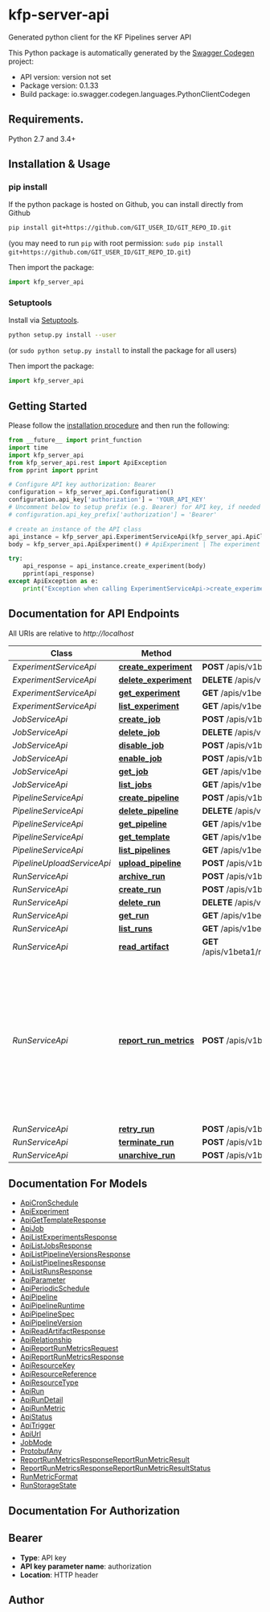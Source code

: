 # kfp-server-api
Generated python client for the KF Pipelines server API

This Python package is automatically generated by the [Swagger Codegen](https://github.com/swagger-api/swagger-codegen) project:

- API version: version not set
- Package version: 0.1.33
- Build package: io.swagger.codegen.languages.PythonClientCodegen

## Requirements.

Python 2.7 and 3.4+

## Installation & Usage
### pip install

If the python package is hosted on Github, you can install directly from Github

```sh
pip install git+https://github.com/GIT_USER_ID/GIT_REPO_ID.git
```
(you may need to run `pip` with root permission: `sudo pip install git+https://github.com/GIT_USER_ID/GIT_REPO_ID.git`)

Then import the package:
```python
import kfp_server_api 
```

### Setuptools

Install via [Setuptools](http://pypi.python.org/pypi/setuptools).

```sh
python setup.py install --user
```
(or `sudo python setup.py install` to install the package for all users)

Then import the package:
```python
import kfp_server_api
```

## Getting Started

Please follow the [installation procedure](#installation--usage) and then run the following:

```python
from __future__ import print_function
import time
import kfp_server_api
from kfp_server_api.rest import ApiException
from pprint import pprint

# Configure API key authorization: Bearer
configuration = kfp_server_api.Configuration()
configuration.api_key['authorization'] = 'YOUR_API_KEY'
# Uncomment below to setup prefix (e.g. Bearer) for API key, if needed
# configuration.api_key_prefix['authorization'] = 'Bearer'

# create an instance of the API class
api_instance = kfp_server_api.ExperimentServiceApi(kfp_server_api.ApiClient(configuration))
body = kfp_server_api.ApiExperiment() # ApiExperiment | The experiment to be created

try:
    api_response = api_instance.create_experiment(body)
    pprint(api_response)
except ApiException as e:
    print("Exception when calling ExperimentServiceApi->create_experiment: %s\n" % e)

```

## Documentation for API Endpoints

All URIs are relative to *http://localhost*

Class | Method | HTTP request | Description
------------ | ------------- | ------------- | -------------
*ExperimentServiceApi* | [**create_experiment**](docs/ExperimentServiceApi.md#create_experiment) | **POST** /apis/v1beta1/experiments | 
*ExperimentServiceApi* | [**delete_experiment**](docs/ExperimentServiceApi.md#delete_experiment) | **DELETE** /apis/v1beta1/experiments/{id} | 
*ExperimentServiceApi* | [**get_experiment**](docs/ExperimentServiceApi.md#get_experiment) | **GET** /apis/v1beta1/experiments/{id} | 
*ExperimentServiceApi* | [**list_experiment**](docs/ExperimentServiceApi.md#list_experiment) | **GET** /apis/v1beta1/experiments | 
*JobServiceApi* | [**create_job**](docs/JobServiceApi.md#create_job) | **POST** /apis/v1beta1/jobs | 
*JobServiceApi* | [**delete_job**](docs/JobServiceApi.md#delete_job) | **DELETE** /apis/v1beta1/jobs/{id} | 
*JobServiceApi* | [**disable_job**](docs/JobServiceApi.md#disable_job) | **POST** /apis/v1beta1/jobs/{id}/disable | 
*JobServiceApi* | [**enable_job**](docs/JobServiceApi.md#enable_job) | **POST** /apis/v1beta1/jobs/{id}/enable | 
*JobServiceApi* | [**get_job**](docs/JobServiceApi.md#get_job) | **GET** /apis/v1beta1/jobs/{id} | 
*JobServiceApi* | [**list_jobs**](docs/JobServiceApi.md#list_jobs) | **GET** /apis/v1beta1/jobs | 
*PipelineServiceApi* | [**create_pipeline**](docs/PipelineServiceApi.md#create_pipeline) | **POST** /apis/v1beta1/pipelines | 
*PipelineServiceApi* | [**delete_pipeline**](docs/PipelineServiceApi.md#delete_pipeline) | **DELETE** /apis/v1beta1/pipelines/{id} | 
*PipelineServiceApi* | [**get_pipeline**](docs/PipelineServiceApi.md#get_pipeline) | **GET** /apis/v1beta1/pipelines/{id} | 
*PipelineServiceApi* | [**get_template**](docs/PipelineServiceApi.md#get_template) | **GET** /apis/v1beta1/pipelines/{id}/templates | 
*PipelineServiceApi* | [**list_pipelines**](docs/PipelineServiceApi.md#list_pipelines) | **GET** /apis/v1beta1/pipelines | 
*PipelineUploadServiceApi* | [**upload_pipeline**](docs/PipelineUploadServiceApi.md#upload_pipeline) | **POST** /apis/v1beta1/pipelines/upload | 
*RunServiceApi* | [**archive_run**](docs/RunServiceApi.md#archive_run) | **POST** /apis/v1beta1/runs/{id}:archive | 
*RunServiceApi* | [**create_run**](docs/RunServiceApi.md#create_run) | **POST** /apis/v1beta1/runs | 
*RunServiceApi* | [**delete_run**](docs/RunServiceApi.md#delete_run) | **DELETE** /apis/v1beta1/runs/{id} | 
*RunServiceApi* | [**get_run**](docs/RunServiceApi.md#get_run) | **GET** /apis/v1beta1/runs/{run_id} | 
*RunServiceApi* | [**list_runs**](docs/RunServiceApi.md#list_runs) | **GET** /apis/v1beta1/runs | 
*RunServiceApi* | [**read_artifact**](docs/RunServiceApi.md#read_artifact) | **GET** /apis/v1beta1/runs/{run_id}/nodes/{node_id}/artifacts/{artifact_name}:read | 
*RunServiceApi* | [**report_run_metrics**](docs/RunServiceApi.md#report_run_metrics) | **POST** /apis/v1beta1/runs/{run_id}:reportMetrics | ReportRunMetrics reports metrics of a run. Each metric is reported in its own transaction, so this API accepts partial failures. Metric can be uniquely identified by (run_id, node_id, name). Duplicate reporting will be ignored by the API. First reporting wins.
*RunServiceApi* | [**retry_run**](docs/RunServiceApi.md#retry_run) | **POST** /apis/v1beta1/runs/{run_id}/retry | 
*RunServiceApi* | [**terminate_run**](docs/RunServiceApi.md#terminate_run) | **POST** /apis/v1beta1/runs/{run_id}/terminate | 
*RunServiceApi* | [**unarchive_run**](docs/RunServiceApi.md#unarchive_run) | **POST** /apis/v1beta1/runs/{id}:unarchive | 


## Documentation For Models

 - [ApiCronSchedule](docs/ApiCronSchedule.md)
 - [ApiExperiment](docs/ApiExperiment.md)
 - [ApiGetTemplateResponse](docs/ApiGetTemplateResponse.md)
 - [ApiJob](docs/ApiJob.md)
 - [ApiListExperimentsResponse](docs/ApiListExperimentsResponse.md)
 - [ApiListJobsResponse](docs/ApiListJobsResponse.md)
 - [ApiListPipelineVersionsResponse](docs/ApiListPipelineVersionsResponse.md)
 - [ApiListPipelinesResponse](docs/ApiListPipelinesResponse.md)
 - [ApiListRunsResponse](docs/ApiListRunsResponse.md)
 - [ApiParameter](docs/ApiParameter.md)
 - [ApiPeriodicSchedule](docs/ApiPeriodicSchedule.md)
 - [ApiPipeline](docs/ApiPipeline.md)
 - [ApiPipelineRuntime](docs/ApiPipelineRuntime.md)
 - [ApiPipelineSpec](docs/ApiPipelineSpec.md)
 - [ApiPipelineVersion](docs/ApiPipelineVersion.md)
 - [ApiReadArtifactResponse](docs/ApiReadArtifactResponse.md)
 - [ApiRelationship](docs/ApiRelationship.md)
 - [ApiReportRunMetricsRequest](docs/ApiReportRunMetricsRequest.md)
 - [ApiReportRunMetricsResponse](docs/ApiReportRunMetricsResponse.md)
 - [ApiResourceKey](docs/ApiResourceKey.md)
 - [ApiResourceReference](docs/ApiResourceReference.md)
 - [ApiResourceType](docs/ApiResourceType.md)
 - [ApiRun](docs/ApiRun.md)
 - [ApiRunDetail](docs/ApiRunDetail.md)
 - [ApiRunMetric](docs/ApiRunMetric.md)
 - [ApiStatus](docs/ApiStatus.md)
 - [ApiTrigger](docs/ApiTrigger.md)
 - [ApiUrl](docs/ApiUrl.md)
 - [JobMode](docs/JobMode.md)
 - [ProtobufAny](docs/ProtobufAny.md)
 - [ReportRunMetricsResponseReportRunMetricResult](docs/ReportRunMetricsResponseReportRunMetricResult.md)
 - [ReportRunMetricsResponseReportRunMetricResultStatus](docs/ReportRunMetricsResponseReportRunMetricResultStatus.md)
 - [RunMetricFormat](docs/RunMetricFormat.md)
 - [RunStorageState](docs/RunStorageState.md)


## Documentation For Authorization


## Bearer

- **Type**: API key
- **API key parameter name**: authorization
- **Location**: HTTP header


## Author



